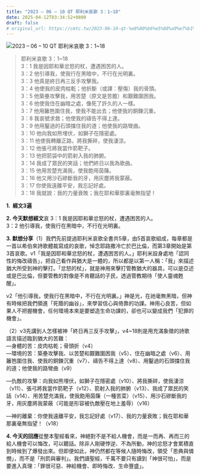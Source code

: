 ```yaml
---
title: "2023 – 06 – 10 QT 耶利米哀歌 3：1~18"
date: 2025-04-12T03:34:52+0800
draft: false
# original_url: https://cmtc.tw/2023-06-10-qt-%e8%80%b6%e5%88%a9%e7%b1%b3%e5%93%80%e6%ad%8c-3%ef%bc%9a118
---
```


![2023 – 06 – 10 QT  耶利米哀歌 3：1\~18](/images/qt.jpg  "2023 – 06 – 10 QT  耶利米哀歌 3：1\~18")

> 耶利米哀歌 3：1\~18  
> 3：1 我是因耶和華忿怒的杖，遭遇困苦的人。  
> 3：2 他引導我，使我行在黑暗中，不行在光明裏。  
> 3：3 他真是終日再三反手攻擊我。  
> 3：4 他使我的皮肉枯乾；他折斷（或譯：壓傷）我的骨頭。  
> 3：5 他築壘攻擊我，用苦楚（原文是苦膽）和艱難圍困我。  
> 3：6 他使我住在幽暗之處，像死了許久的人一樣。  
> 3：7 他用籬笆圍住我，使我不能出去；他使我的銅鍊沉重。  
> 3：8 我哀號求救；他使我的禱告不得上達。  
> 3：9 他用鑿過的石頭擋住我的道；他使我的路彎曲。  
> 3：10 他向我如熊埋伏，如獅子在隱密處。  
> 3：11 他使我轉離正路，將我撕碎，使我淒涼。  
> 3：12 他張弓將我當作箭靶子。  
> 3：13 他把箭袋中的箭射入我的肺腑。  
> 3：14 我成了眾民的笑話；他們終日以我為歌曲。  
> 3：15 他用苦楚充滿我，使我飽用茵蔯。  
> 3：16 他又用沙石磣斷我的牙，用灰塵將我蒙蔽。  
> 3：17 你使我遠離平安，我忘記好處。  
> 3：18 我就說：我的力量衰敗；我在耶和華那裏毫無指望！

**1.  經文3遍**

**2. 今天默想經文**哀 3：1 我是因耶和華忿怒的杖，遭遇困苦的人。  
3：2 他引導我，使我行在黑暗中，不行在光明裏。

**3. 默想分享**（1）我們先前提過耶利米哀歌全書共5章，由5首哀歌組成，每章都是一首以希伯來詩歌體裁寫成的哀歌，悼念耶路撒冷亡於巴比倫，而第3章開始是第3首哀歌。v1「我是因耶和華忿怒的杖，遭遇困苦的人。」耶利米設身處地「認同性的悔改禱告」，把自己看作與猶大是一體的，所以都是以第一人稱：「我」來描述猶大所受到神的擊打。「忿怒的杖」，就是神用來擊打管教猶大的器具，可以是亞述或是巴比倫，但要管教的對像是不肯聽話的子民，透過管教期待「使人靈魂甦醒」。

v2「他引導我，使我行在黑暗中，不行在光明裏。」神是光，在祂毫無黑暗，但神有時候把我們領進「死蔭的幽谷」，來學習信心與倚靠的功課。神用心良苦，但如果人不把握機會，任何環境本來是要塑造生命功課的，卻也可以變成我們「犯罪的機會」。

（2）v3先講到人怎樣被神「終日再三反手攻擊」，v4\~18則是用充滿象徵的詩歌語言描述臨到猶大的苦難：  
—身體的苦：皮肉枯乾；骨頭折（v4）  
—環境的苦：築壘攻擊我、以苦楚和艱難圍困我（v5）、住在幽暗之處（v6）、用籬笆圍住我、使我的銅鍊沉重（v7）、禱告不得上達（v8）、用鑿過的石頭擋住我的道；他使我的路彎曲（v9）

—仇敵的攻擊：向我如熊埋伏，如獅子在隱密處（v10）、將我撕碎，使我淒涼（v11）、張弓將我當作箭靶子（v12）、箭射入我的肺腑（v13）、我成了眾民的笑話（v14）、用苦楚充滿我，使我飽用茵蔯（一種苦菜）（v15）、用沙石磣斷我的牙，用灰塵將我蒙蔽（可能是形容被仇敵壓在地上羞辱）（v16）

—神的離棄：你使我遠離平安，我忘記好處（v17）、我的力量衰敗；我在耶和華那裏毫無指望！（v18）

**4. 今天的回應**從整本聖經看來，神絕對不是不給人機會，而是一而再、再而三的給人機會可以悔改，可以聽話。除非人剛硬悖逆、不為所動，神的忿怒才會累積直到時候到了爆發出來。但即便如此，神仍然都在等候人隨時悔改，領受「恩典與憐憫」，而不是「刑罰與審判」。我們讀聖經，千萬不要只有讀到「神很可怕」，而是要進入真理：「罪很可惡、神給機會、即時悔改、生命豐盛」。